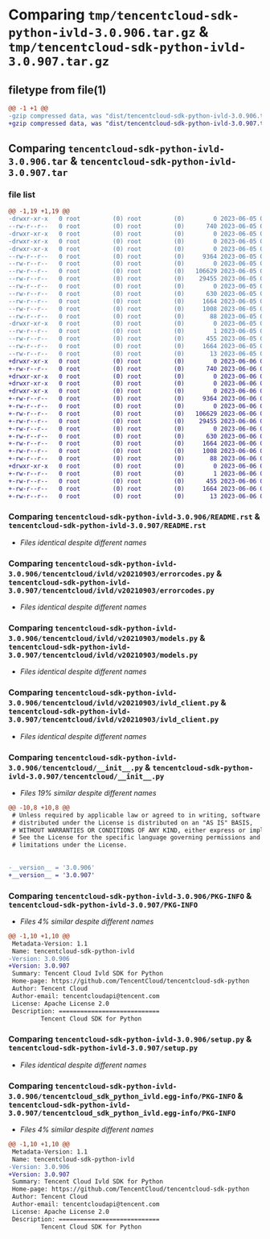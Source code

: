 # Comparing `tmp/tencentcloud-sdk-python-ivld-3.0.906.tar.gz` & `tmp/tencentcloud-sdk-python-ivld-3.0.907.tar.gz`

## filetype from file(1)

```diff
@@ -1 +1 @@
-gzip compressed data, was "dist/tencentcloud-sdk-python-ivld-3.0.906.tar", last modified: Mon Jun  5 00:37:12 2023, max compression
+gzip compressed data, was "dist/tencentcloud-sdk-python-ivld-3.0.907.tar", last modified: Tue Jun  6 02:29:28 2023, max compression
```

## Comparing `tencentcloud-sdk-python-ivld-3.0.906.tar` & `tencentcloud-sdk-python-ivld-3.0.907.tar`

### file list

```diff
@@ -1,19 +1,19 @@
-drwxr-xr-x   0 root         (0) root         (0)        0 2023-06-05 00:37:12.000000 tencentcloud-sdk-python-ivld-3.0.906/
--rw-r--r--   0 root         (0) root         (0)      740 2023-06-05 00:37:12.000000 tencentcloud-sdk-python-ivld-3.0.906/README.rst
-drwxr-xr-x   0 root         (0) root         (0)        0 2023-06-05 00:37:12.000000 tencentcloud-sdk-python-ivld-3.0.906/tencentcloud/
-drwxr-xr-x   0 root         (0) root         (0)        0 2023-06-05 00:37:12.000000 tencentcloud-sdk-python-ivld-3.0.906/tencentcloud/ivld/
-drwxr-xr-x   0 root         (0) root         (0)        0 2023-06-05 00:37:12.000000 tencentcloud-sdk-python-ivld-3.0.906/tencentcloud/ivld/v20210903/
--rw-r--r--   0 root         (0) root         (0)     9364 2023-06-05 00:37:12.000000 tencentcloud-sdk-python-ivld-3.0.906/tencentcloud/ivld/v20210903/errorcodes.py
--rw-r--r--   0 root         (0) root         (0)        0 2023-06-05 00:37:12.000000 tencentcloud-sdk-python-ivld-3.0.906/tencentcloud/ivld/v20210903/__init__.py
--rw-r--r--   0 root         (0) root         (0)   106629 2023-06-05 00:37:12.000000 tencentcloud-sdk-python-ivld-3.0.906/tencentcloud/ivld/v20210903/models.py
--rw-r--r--   0 root         (0) root         (0)    29455 2023-06-05 00:37:12.000000 tencentcloud-sdk-python-ivld-3.0.906/tencentcloud/ivld/v20210903/ivld_client.py
--rw-r--r--   0 root         (0) root         (0)        0 2023-06-05 00:37:12.000000 tencentcloud-sdk-python-ivld-3.0.906/tencentcloud/ivld/__init__.py
--rw-r--r--   0 root         (0) root         (0)      630 2023-06-05 00:37:12.000000 tencentcloud-sdk-python-ivld-3.0.906/tencentcloud/__init__.py
--rw-r--r--   0 root         (0) root         (0)     1664 2023-06-05 00:37:12.000000 tencentcloud-sdk-python-ivld-3.0.906/PKG-INFO
--rw-r--r--   0 root         (0) root         (0)     1008 2023-06-05 00:37:12.000000 tencentcloud-sdk-python-ivld-3.0.906/setup.py
--rw-r--r--   0 root         (0) root         (0)       88 2023-06-05 00:37:12.000000 tencentcloud-sdk-python-ivld-3.0.906/setup.cfg
-drwxr-xr-x   0 root         (0) root         (0)        0 2023-06-05 00:37:12.000000 tencentcloud-sdk-python-ivld-3.0.906/tencentcloud_sdk_python_ivld.egg-info/
--rw-r--r--   0 root         (0) root         (0)        1 2023-06-05 00:37:12.000000 tencentcloud-sdk-python-ivld-3.0.906/tencentcloud_sdk_python_ivld.egg-info/dependency_links.txt
--rw-r--r--   0 root         (0) root         (0)      455 2023-06-05 00:37:12.000000 tencentcloud-sdk-python-ivld-3.0.906/tencentcloud_sdk_python_ivld.egg-info/SOURCES.txt
--rw-r--r--   0 root         (0) root         (0)     1664 2023-06-05 00:37:12.000000 tencentcloud-sdk-python-ivld-3.0.906/tencentcloud_sdk_python_ivld.egg-info/PKG-INFO
--rw-r--r--   0 root         (0) root         (0)       13 2023-06-05 00:37:12.000000 tencentcloud-sdk-python-ivld-3.0.906/tencentcloud_sdk_python_ivld.egg-info/top_level.txt
+drwxr-xr-x   0 root         (0) root         (0)        0 2023-06-06 02:29:28.000000 tencentcloud-sdk-python-ivld-3.0.907/
+-rw-r--r--   0 root         (0) root         (0)      740 2023-06-06 02:29:28.000000 tencentcloud-sdk-python-ivld-3.0.907/README.rst
+drwxr-xr-x   0 root         (0) root         (0)        0 2023-06-06 02:29:28.000000 tencentcloud-sdk-python-ivld-3.0.907/tencentcloud/
+drwxr-xr-x   0 root         (0) root         (0)        0 2023-06-06 02:29:28.000000 tencentcloud-sdk-python-ivld-3.0.907/tencentcloud/ivld/
+drwxr-xr-x   0 root         (0) root         (0)        0 2023-06-06 02:29:28.000000 tencentcloud-sdk-python-ivld-3.0.907/tencentcloud/ivld/v20210903/
+-rw-r--r--   0 root         (0) root         (0)     9364 2023-06-06 02:29:28.000000 tencentcloud-sdk-python-ivld-3.0.907/tencentcloud/ivld/v20210903/errorcodes.py
+-rw-r--r--   0 root         (0) root         (0)        0 2023-06-06 02:29:28.000000 tencentcloud-sdk-python-ivld-3.0.907/tencentcloud/ivld/v20210903/__init__.py
+-rw-r--r--   0 root         (0) root         (0)   106629 2023-06-06 02:29:28.000000 tencentcloud-sdk-python-ivld-3.0.907/tencentcloud/ivld/v20210903/models.py
+-rw-r--r--   0 root         (0) root         (0)    29455 2023-06-06 02:29:28.000000 tencentcloud-sdk-python-ivld-3.0.907/tencentcloud/ivld/v20210903/ivld_client.py
+-rw-r--r--   0 root         (0) root         (0)        0 2023-06-06 02:29:28.000000 tencentcloud-sdk-python-ivld-3.0.907/tencentcloud/ivld/__init__.py
+-rw-r--r--   0 root         (0) root         (0)      630 2023-06-06 02:29:28.000000 tencentcloud-sdk-python-ivld-3.0.907/tencentcloud/__init__.py
+-rw-r--r--   0 root         (0) root         (0)     1664 2023-06-06 02:29:28.000000 tencentcloud-sdk-python-ivld-3.0.907/PKG-INFO
+-rw-r--r--   0 root         (0) root         (0)     1008 2023-06-06 02:29:28.000000 tencentcloud-sdk-python-ivld-3.0.907/setup.py
+-rw-r--r--   0 root         (0) root         (0)       88 2023-06-06 02:29:28.000000 tencentcloud-sdk-python-ivld-3.0.907/setup.cfg
+drwxr-xr-x   0 root         (0) root         (0)        0 2023-06-06 02:29:28.000000 tencentcloud-sdk-python-ivld-3.0.907/tencentcloud_sdk_python_ivld.egg-info/
+-rw-r--r--   0 root         (0) root         (0)        1 2023-06-06 02:29:28.000000 tencentcloud-sdk-python-ivld-3.0.907/tencentcloud_sdk_python_ivld.egg-info/dependency_links.txt
+-rw-r--r--   0 root         (0) root         (0)      455 2023-06-06 02:29:28.000000 tencentcloud-sdk-python-ivld-3.0.907/tencentcloud_sdk_python_ivld.egg-info/SOURCES.txt
+-rw-r--r--   0 root         (0) root         (0)     1664 2023-06-06 02:29:28.000000 tencentcloud-sdk-python-ivld-3.0.907/tencentcloud_sdk_python_ivld.egg-info/PKG-INFO
+-rw-r--r--   0 root         (0) root         (0)       13 2023-06-06 02:29:28.000000 tencentcloud-sdk-python-ivld-3.0.907/tencentcloud_sdk_python_ivld.egg-info/top_level.txt
```

### Comparing `tencentcloud-sdk-python-ivld-3.0.906/README.rst` & `tencentcloud-sdk-python-ivld-3.0.907/README.rst`

 * *Files identical despite different names*

### Comparing `tencentcloud-sdk-python-ivld-3.0.906/tencentcloud/ivld/v20210903/errorcodes.py` & `tencentcloud-sdk-python-ivld-3.0.907/tencentcloud/ivld/v20210903/errorcodes.py`

 * *Files identical despite different names*

### Comparing `tencentcloud-sdk-python-ivld-3.0.906/tencentcloud/ivld/v20210903/models.py` & `tencentcloud-sdk-python-ivld-3.0.907/tencentcloud/ivld/v20210903/models.py`

 * *Files identical despite different names*

### Comparing `tencentcloud-sdk-python-ivld-3.0.906/tencentcloud/ivld/v20210903/ivld_client.py` & `tencentcloud-sdk-python-ivld-3.0.907/tencentcloud/ivld/v20210903/ivld_client.py`

 * *Files identical despite different names*

### Comparing `tencentcloud-sdk-python-ivld-3.0.906/tencentcloud/__init__.py` & `tencentcloud-sdk-python-ivld-3.0.907/tencentcloud/__init__.py`

 * *Files 19% similar despite different names*

```diff
@@ -10,8 +10,8 @@
 # Unless required by applicable law or agreed to in writing, software
 # distributed under the License is distributed on an "AS IS" BASIS,
 # WITHOUT WARRANTIES OR CONDITIONS OF ANY KIND, either express or implied.
 # See the License for the specific language governing permissions and
 # limitations under the License.
 
 
-__version__ = '3.0.906'
+__version__ = '3.0.907'
```

### Comparing `tencentcloud-sdk-python-ivld-3.0.906/PKG-INFO` & `tencentcloud-sdk-python-ivld-3.0.907/PKG-INFO`

 * *Files 4% similar despite different names*

```diff
@@ -1,10 +1,10 @@
 Metadata-Version: 1.1
 Name: tencentcloud-sdk-python-ivld
-Version: 3.0.906
+Version: 3.0.907
 Summary: Tencent Cloud Ivld SDK for Python
 Home-page: https://github.com/TencentCloud/tencentcloud-sdk-python
 Author: Tencent Cloud
 Author-email: tencentcloudapi@tencent.com
 License: Apache License 2.0
 Description: ============================
         Tencent Cloud SDK for Python
```

### Comparing `tencentcloud-sdk-python-ivld-3.0.906/setup.py` & `tencentcloud-sdk-python-ivld-3.0.907/setup.py`

 * *Files identical despite different names*

### Comparing `tencentcloud-sdk-python-ivld-3.0.906/tencentcloud_sdk_python_ivld.egg-info/PKG-INFO` & `tencentcloud-sdk-python-ivld-3.0.907/tencentcloud_sdk_python_ivld.egg-info/PKG-INFO`

 * *Files 4% similar despite different names*

```diff
@@ -1,10 +1,10 @@
 Metadata-Version: 1.1
 Name: tencentcloud-sdk-python-ivld
-Version: 3.0.906
+Version: 3.0.907
 Summary: Tencent Cloud Ivld SDK for Python
 Home-page: https://github.com/TencentCloud/tencentcloud-sdk-python
 Author: Tencent Cloud
 Author-email: tencentcloudapi@tencent.com
 License: Apache License 2.0
 Description: ============================
         Tencent Cloud SDK for Python
```

